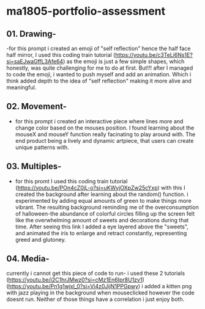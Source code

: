 # ma1805-portfolio-assessment

## 01. Drawing-
-for this prompt i created an emoji of "self reflection" hence the half face half mirror, I used this coding train tutorial (https://youtu.be/c3TeLi6Ns1E?si=saEJwaGffL3Afe64) as the emoji is just a few simple shapes, which honestly, was quite challenging for me to do at first. But!!! after I managed to code the emoji, i wanted to push myself and add an animation. Which i think added depth to the idea of "self reflection" making it more alive and meaningful.

## 02. Movement- 
- for this prompt i created an interactive piece where lines more and change color based on the mouses position. I found learning about the mouseX and mouseY function really facinating to play around with. The end product being a lively and dynamic artpiece, that users can create unique patterns with.

## 03. Multiples- 
- for this promt I used this coding train tutorial (https://youtu.be/POn4cZ0jL-o?si=uKWyjOXpZw25cYxp) with this I created the background after learning about the random() function. i experimented by adding equal amounts of green to make things more vibrant. The resulting background reminding me of the overconsumption of halloween-the abundance of colorful circles filling up the screen felt like the overwhelming amount of sweets and decorations during that time. After seeing this link I added a eye layered above the "sweets", and animated the iris to enlarge and retract constantly, representing greed and glutoney. 

## 04. Media-
currently i cannot get this piece of code to run- i used these 2 tutorials (https://youtu.be/i2C1hrJMwz0?si=cMz1En6Ipr8U1zv1) (https://youtu.be/Pn1g1wjxl_0?si=Vi4z0JijN1PPGpwy) i added a kitten png with jazz playing in the background when mouseclicked however the code doesnt run. Neither of those things have a correlation i just enjoy both.

